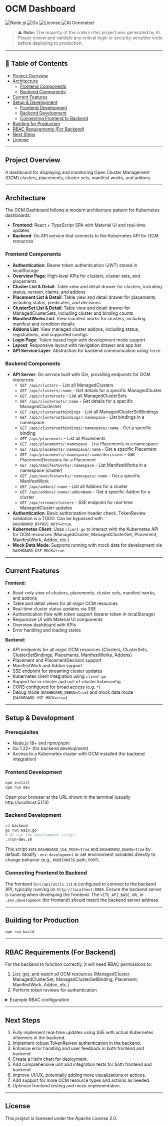 # OCM Dashboard

![Node.js](https://img.shields.io/badge/node-%3E%3D22.0.0-green)
![Go](https://img.shields.io/badge/go-%3E%3D1.23-blue)
![License](https://img.shields.io/badge/license-Apache%202.0-blue)
![AI Generated](https://img.shields.io/badge/code-AI--generated-purple)

> ⚠️ **Note:** The majority of the code in this project was generated by AI. Please review and validate any critical logic or security-sensitive code before deploying to production.

---

## 📑 Table of Contents

- [Project Overview](#project-overview)
- [Architecture](#architecture)
  - [Frontend Components](#frontend-components)
  - [Backend Components](#backend-components)
- [Current Features](#current-features)
- [Setup & Development](#setup--development)
  - [Frontend Development](#frontend-development)
  - [Backend Development](#backend-development)
  - [Connecting Frontend to Backend](#connecting-frontend-to-backend)
- [Building for Production](#building-for-production)
- [RBAC Requirements (For Backend)](#rbac-requirements-for-backend)
- [Next Steps](#next-steps)
- [License](#license)

---

## Project Overview

A dashboard for displaying and monitoring Open Cluster Management (OCM) clusters, placements, cluster sets, manifest works, and addons.

---

## Architecture

The OCM Dashboard follows a modern architecture pattern for Kubernetes dashboards:

- **Frontend**: React + TypeScript SPA with Material UI and real-time updates
- **Backend**: Go API service that connects to the Kubernetes API for OCM resources

### Frontend Components

- **Authentication**: Bearer token authentication (JWT) stored in localStorage
- **Overview Page**: High-level KPIs for clusters, cluster sets, and placements
- **Cluster List & Detail**: Table view and detail drawer for clusters, including status, version, claims, and addons
- **Placement List & Detail**: Table view and detail drawer for placements, including status, predicates, and decisions
- **ClusterSet List & Detail**: Table view and detail drawer for ManagedClusterSets, including cluster and binding counts
- **ManifestWorks List**: View manifest works for clusters, including manifest and condition details
- **Addons List**: View managed cluster addons, including status, registrations, and supported configs
- **Login Page**: Token-based login with development mode support
- **Layout**: Responsive layout with navigation drawer and app bar
- **API Service Layer**: Abstraction for backend communication using `fetch`

### Backend Components

- **API Server**: Go service built with Gin, providing endpoints for OCM resources:
  - `GET /api/clusters` - List all ManagedClusters
  - `GET /api/clusters/:name` - Get details for a specific ManagedCluster
  - `GET /api/clustersets` - List all ManagedClusterSets
  - `GET /api/clustersets/:name` - Get details for a specific ManagedClusterSet
  - `GET /api/clustersetbindings` - List all ManagedClusterSetBindings
  - `GET /api/clustersetbindings/:namespace` - List bindings in a namespace
  - `GET /api/clustersetbindings/:namespace/:name` - Get a specific binding
  - `GET /api/placements` - List all Placements
  - `GET /api/placements/:namespace` - List Placements in a namespace
  - `GET /api/placements/:namespace/:name` - Get a specific Placement
  - `GET /api/placements/:namespace/:name/decisions` - Get PlacementDecisions for a Placement
  - `GET /api/manifestworks/:namespace` - List ManifestWorks in a namespace (cluster)
  - `GET /api/manifestworks/:namespace/:name` - Get a specific ManifestWork
  - `GET /api/addons/:name` - List all Addons for a cluster
  - `GET /api/addons/:name/:addonName` - Get a specific Addon for a cluster
  - `GET /api/stream/clusters` - SSE endpoint for real-time ManagedCluster updates
- **Authentication**: Basic authorization header check. TokenReview validation is a TODO. Can be bypassed with `DASHBOARD_BYPASS_AUTH=true`.
- **Kubernetes Client**: Uses `client-go` to interact with the Kubernetes API for OCM resources (ManagedCluster, ManagedClusterSet, Placement, ManifestWork, Addon, etc.)
- **Mock Data Mode**: Supports running with mock data for development via `DASHBOARD_USE_MOCK=true`.

---

## Current Features

**Frontend:**

- Read-only view of clusters, placements, cluster sets, manifest works, and addons
- Table and detail views for all major OCM resources
- Real-time cluster status updates via SSE
- Authentication flow with token support (bearer token in localStorage)
- Responsive UI with Material UI components
- Overview dashboard with KPIs
- Error handling and loading states

**Backend:**

- API endpoints for all major OCM resources (Clusters, ClusterSets, ClusterSetBindings, Placements, ManifestWorks, Addons)
- Placement and PlacementDecision support
- ManifestWork and Addon support
- SSE endpoint for streaming cluster updates
- Kubernetes client integration using `client-go`
- Support for in-cluster and out-of-cluster kubeconfig
- CORS configured for broad access (e.g. `*`)
- Debug mode (`DASHBOARD_DEBUG=true`) and mock data mode (`DASHBOARD_USE_MOCK=true`)

---

## Setup & Development

### Prerequisites

- Node.js 18+ and npm/pnpm
- Go 1.22+ (for backend development)
- Access to a Kubernetes cluster with OCM installed (for backend integration)

### Frontend Development

```bash
npm install
npm run dev
```

Open your browser at the URL shown in the terminal (usually http://localhost:5173)

### Backend Development

```bash
cd backend
go run main.go
# Or use the development script:
./run-dev.sh
```

This script sets `DASHBOARD_USE_MOCK=true` and `DASHBOARD_DEBUG=true` by default.
Modify `.env.development` or set environment variables directly to change behavior (e.g., `KUBECONFIG` path, `PORT`).

### Connecting Frontend to Backend

The frontend (`src/api/utils.ts`) is configured to connect to the backend API, typically running on `http://localhost:8080`. Ensure the backend server is running when developing the frontend.
The `VITE_API_BASE_URL` in `.env.development` (for frontend) should match the backend server address.

---

## Building for Production

```bash
npm run build
```

---

## RBAC Requirements (For Backend)

For the backend to function correctly, it will need RBAC permissions to:

1. List, get, and watch all OCM resources (ManagedCluster, ManagedClusterSet, ManagedClusterSetBinding, Placement, ManifestWork, Addon, etc.)
2. Perform token reviews for authentication

<details>
<summary>Example RBAC configuration</summary>

```yaml
apiVersion: v1
kind: ServiceAccount
metadata:
  name: ocm-dashboard
  namespace: ocm-dashboard
---
apiVersion: rbac.authorization.k8s.io/v1
kind: ClusterRole
metadata:
  name: ocm-dashboard-reader
rules:
  - apiGroups: ["cluster.open-cluster-management.io"]
    resources:
      [
        "managedclusters",
        "managedclustersets",
        "managedclustersetbindings",
        "placements",
        "placementdecisions",
        "manifestworks",
        "managedclusteraddons",
      ]
    verbs: ["get", "list", "watch"]
  - apiGroups: ["authentication.k8s.io"]
    resources: ["tokenreviews"]
    verbs: ["create"]
---
apiVersion: rbac.authorization.k8s.io/v1
kind: ClusterRoleBinding
metadata:
  name: ocm-dashboard-reader-binding
subjects:
  - kind: ServiceAccount
    name: ocm-dashboard
    namespace: ocm-dashboard
roleRef:
  kind: ClusterRole
  name: ocm-dashboard-reader
  apiGroup: rbac.authorization.k8s.io
```

</details>

---

## Next Steps

1. Fully implement real-time updates using SSE with actual Kubernetes informers in the backend.
2. Implement robust TokenReview authentication in the backend.
3. Enhance error handling and user feedback in both frontend and backend.
4. Create a Helm chart for deployment.
5. Add comprehensive unit and integration tests for both frontend and backend.
6. Improve UI/UX, potentially adding more visualizations or actions.
7. Add support for more OCM resource types and actions as needed.
8. Optimize frontend testing and mock implementation.

---

## License

This project is licensed under the Apache License 2.0.
